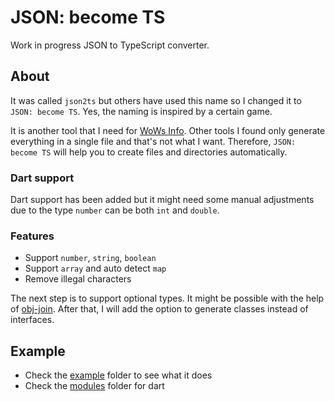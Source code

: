 # JSON: become TS
Work in progress JSON to TypeScript converter.

## About
It was called `json2ts` but others have used this name so I changed it to `JSON: become TS`. Yes, the naming is inspired by a certain game. 

It is another tool that I need for [WoWs Info](https://github.com/HenryQuan/WoWs-Info-Re). Other tools I found only generate everything in a single file and that's not what I want. Therefore, `JSON: become TS` will help you to create files and directories automatically.

### Dart support
Dart support has been added but it might need some manual adjustments due to the type `number` can be both `int` and `double`.

### Features
- Support `number`, `string`, `boolean`
- Support `array` and auto detect `map`
- Remove illegal characters

The next step is to support optional types. It might be possible with the help of [obj-join](https://github.com/HenryQuan/obj-join). After that, I will add the option to generate classes instead of interfaces. 

## Example
- Check the [example](https://github.com/HenryQuan/json-become-ts/tree/master/src/example) folder to see what it does
- Check the [modules](https://github.com/HenryQuan/json-become-ts/tree/master/src/example/modules) folder for dart

